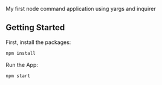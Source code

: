 My first node command application using yargs and inquirer

## Getting Started
First, install the packages:

```bash
npm install
```

Run the App:

```bash
npm start
```
